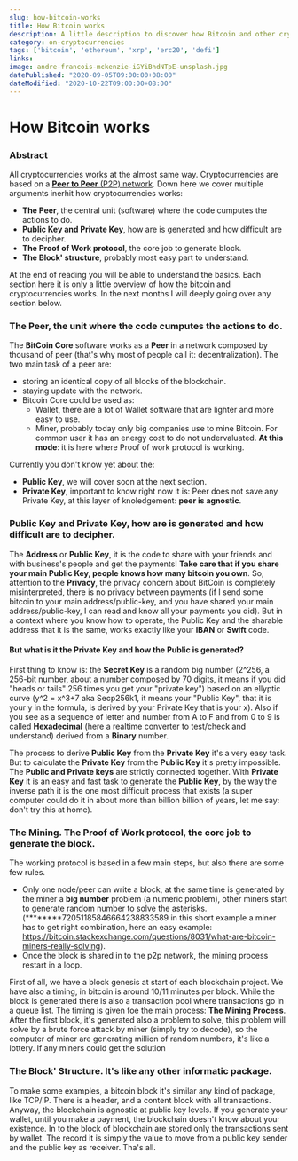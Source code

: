 ```yaml
---
slug: how-bitcoin-works
title: How Bitcoin works
description: A little description to discover how Bitcoin and other cryptocurrencies work.
category: on-cryptocurrencies
tags: ['bitcoin', 'ethereum', 'xrp', 'erc20', 'defi']
links:
image: andre-francois-mckenzie-iGYiBhdNTpE-unsplash.jpg
datePublished: "2020-09-05T09:00:00+08:00"
dateModified: "2020-10-22T09:00:00+08:00"
---
```


# How Bitcoin works

### Abstract

All cryptocurrencies works at the almost same way. Cryptocurrencies are based on a [**Peer to Peer** (P2P) network](https://www.giorgiotedesco.com/the-blog/on-cryptocurrencies/what-is-a-p2p-network). Down here we cover multiple arguments inerhit how cryptocurrencies works:

* **The Peer**, the central unit (software) where the code cumputes the actions to do.
* **Public Key and Private Key**, how are is generated and how difficult are to decipher.
* **The Proof of Work protocol**, the core job to generate block.
* **The Block' structure**, probably most easy part to understand.

At the end of reading you will be able to understand the basics. Each section here it is only a little overview of how the bitcoin and cryptocurrencies works. In the next months I will deeply going over any section below.

### **The Peer**, the unit where the code cumputes the actions to do.

The **BitCoin Core** software works as a **Peer** in a network composed by thousand of peer (that's why most of people call it: decentralization). The two main task of a peer are:

* storing an identical copy of all blocks of the blockchain.
* staying update with the network.
* Bitcoin Core could be used as:
  * Wallet, there are a lot of Wallet software that are lighter and more easy to use.
  * Miner, probably today only big companies use to mine Bitcoin. For common user it has an energy cost to do not undervaluated. **At this mode**: it is here where Proof of work protocol is working.

Currently you don't know yet about the:

* **Public Key**, we will cover soon at the next section.
* **Private Key**, important to know right now it is: Peer does not save any Private Key, at this layer of knoledgement: **peer is agnostic**.

### **Public Key and Private Key**, how are is generated and how difficult are to decipher.

The **Address** or **Public Key**, it is the code to share with your friends and with business's people and get the payments! **Take care that if you share your main Public Key, people knows how many bitcoin you own**. So, attention to the **Privacy**, the privacy concern about BitCoin is completely misinterpreted, there is no privacy between payments (if I send some bitcoin to your main address/public-key, and you have shared your main address/public-key, I can read and know all your payments you did).
But in a context where you know how to operate, the Public Key and the sharable address that it is the same, works exactly like your **IBAN** or **Swift** code.


#### But what is it the Private Key and how the Public is generated?

First thing to know is: the **Secret Key** is a random big number (2^256, a 256-bit number, about a number composed by 70 digits, it means if you did "heads or tails" 256 times you get your "private key") based on an ellyptic curve (y^2 = x^3+7 aka Secp256k1, it means your "Public Key", that it is your y in the formula, is derived by your Private Key that is your x). Also if you see as a sequence of letter and number from A to F and from 0 to 9 is called **Hexadecimal** (here a realtime converter to test/check and understand) derived from a **Binary** number.

The process to derive **Public Key** from the **Private Key** it's a very easy task. But to calculate the **Private Key** from the **Public Key** it's pretty impossible.
The **Public and Private keys** are strictly connected together. With **Private Key** it is an easy and fast task to generate the **Public Key**, by the way the inverse path it is the one most difficult process that exists (a super computer could do it in about more than billion billion of years, let me say: don't try this at home).

### **The Mining**. The Proof of Work protocol, the core job to generate the block.
The working protocol is based in a few main steps, but also there are some few rules.

* Only one node/peer can write a block, at the same time is generated by the miner a **big number** problem (a numeric problem), other miners start to generate random number to solve the asterisks. (\*\*\*\*\*\*\*\*72051185846664238833589 in this short example a miner has to get right combination, here an easy example: https://bitcoin.stackexchange.com/questions/8031/what-are-bitcoin-miners-really-solving).
* Once the block is shared in to the p2p network, the mining process restart in a loop.


 First of all, we have a block genesis at start of each blockchain project. We have also a timing, in bitcoin is around 10/11 minutes per block. While the block is generated there is also a transaction pool where transactions go in a queue list. The timing is given foe the main process: **The Mining Process**.
After the first block, it's generated also a problem to solve, this problem will solve by a brute force attack by miner (simply try to decode), so the computer of miner are generating million of random numbers, it's like a lottery.
If any miners could get the solution

### **The Block' Structure**. It's like any other informatic package.

To make some examples, a bitcoin block it's similar any kind of package, like TCP/IP. There is a header, and a content block with all transactions. Anyway, the blockchain is agnostic at public key levels. If you generate your wallet, until you make a payment, the blockchain doesn't know about your existence. In to the block of blockchain are stored only the transactions sent by wallet. The record it is simply the value to move from a public key sender and the public key as receiver. Tha's all.
